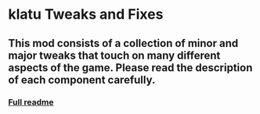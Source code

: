 # klatu Tweaks and Fixes

## This mod consists of a collection of minor and major tweaks that touch on many different aspects of the game. Please read the description of each component carefully.

### [Full readme](https://htmlpreview.github.io/?https://github.com/The-Gate-Project/klatu-tweaks-and-fixes/blob/master/klatu/readme-klatu.html)